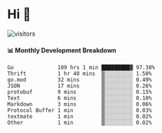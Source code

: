 # Hi 👋
 
![visitors](https://visitor-badge.glitch.me/badge?page_id=sorcererxw.sorcererx)

#### 📊 Monthly Development Breakdown

<!--START_SECTION:waka-->
```text
Go              109 hrs 1 min █████████▓ 97.38%
Thrift          1 hr 40 mins  ▒░░░░░░░░░ 1.50%
go.mod          32 mins       ▒░░░░░░░░░ 0.49%
JSON            17 mins       ▒░░░░░░░░░ 0.26%
protobuf        9 mins        ▒░░░░░░░░░ 0.15%
Text            6 mins        ▒░░░░░░░░░ 0.10%
Markdown        3 mins        ▒░░░░░░░░░ 0.06%
Protocol Buffer 1 min         ▒░░░░░░░░░ 0.03%
textmate        1 min         ▒░░░░░░░░░ 0.02%
Other           1 min         ▒░░░░░░░░░ 0.02%
```
<!--END_SECTION:waka-->
